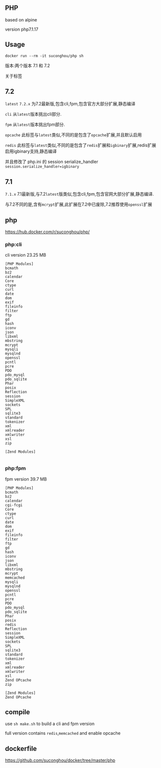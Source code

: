 ## PHP

based on alpine

version php7.1.17


## Usage

```
docker run --rm -it suconghou/php sh
```


版本:两个版本 7.1 和 7.2

关于标签

## 7.2

`latest` `7.2.x` 为7.2最新版,包含cli,fpm,包含官方大部分扩展,静态编译

`cli` 从`latest`版本挑出cli部分.

`fpm` 从`latest`版本挑出fpm部分.

`opcache` 此标签与`latest`类似,不同的是包含了`opcache`扩展,并且默认启用

`redis` 此标签与`latest`类似,不同的是包含了`redis`扩展和`igbinary`扩展,redis扩展启用igbinary支持,静态编译

并且修改了 php.ini 的 session serialize_handler `session.serialize_handler=igbinary`


## 7.1

`7.1.x` 7.1最新版,与7.2`latest`版类似,包含cli,fpm,包含官网大部分扩展,静态编译.

与7.2不同的是,含有`mcrypt`扩展,此扩展在7.2中已废除,7.2推荐使用`openssl`扩展



## php


https://hub.docker.com/r/suconghou/php/



### php:cli

cli version 23.25 MB

```
[PHP Modules]
bcmath
bz2
calendar
Core
ctype
curl
date
dom
exif
fileinfo
filter
ftp
gd
hash
iconv
json
libxml
mbstring
mcrypt
mysqli
mysqlnd
openssl
pcntl
pcre
PDO
pdo_mysql
pdo_sqlite
Phar
posix
Reflection
session
SimpleXML
sockets
SPL
sqlite3
standard
tokenizer
xml
xmlreader
xmlwriter
xsl
zip

[Zend Modules]


```

### php:fpm

fpm version 39.7 MB

```
[PHP Modules]
bcmath
bz2
calendar
cgi-fcgi
Core
ctype
curl
date
dom
exif
fileinfo
filter
ftp
gd
hash
iconv
json
libxml
mbstring
mcrypt
memcached
mysqli
mysqlnd
openssl
pcntl
pcre
PDO
pdo_mysql
pdo_sqlite
Phar
posix
redis
Reflection
session
SimpleXML
sockets
SPL
sqlite3
standard
tokenizer
xml
xmlreader
xmlwriter
xsl
Zend OPcache
zip

[Zend Modules]
Zend OPcache

```


## compile


use `sh make.sh` to build a cli and fpm version


full version contains `redis`,`memcached` and enable opcache

## dockerfile

https://github.com/suconghou/docker/tree/master/php


